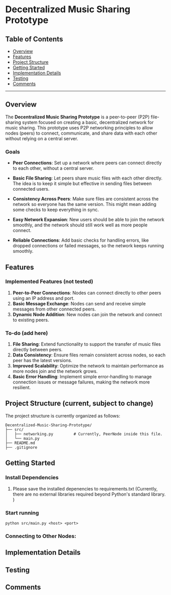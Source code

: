 # Decentralized Music Sharing Prototype

## Table of Contents
- [Overview](#overview)
- [Features](#features)
- [Project Structure](#project-structure)
- [Getting Started](#getting-started)
- [Implementation Details](#code-details)
- [Testing](#testing)
- [Comments](#comments)

---

## Overview

The **Decentralized Music Sharing Prototype** is a peer-to-peer (P2P) file-sharing system focused on creating a basic, decentralized network for music sharing. This prototype uses P2P networking principles to allow nodes (peers) to connect, communicate, and share data with each other without relying on a central server. 

### Goals

- **Peer Connections**: Set up a network where peers can connect directly to each other, without a central server.

- **Basic File Sharing**: Let peers share music files with each other directly. The idea is to keep it simple but effective in sending files between connected users.

- **Consistency Across Peers**: Make sure files are consistent across the network so everyone has the same version. This might mean adding some checks to keep everything in sync.

- **Easy Network Expansion**: New users should be able to join the network smoothly, and the network should still work well as more people connect.

- **Reliable Connections**: Add basic checks for handling errors, like dropped connections or failed messages, so the network keeps running smoothly.

## Features

### Implemented Features (not tested)

1. **Peer-to-Peer Connections**: Nodes can connect directly to other peers using an IP address and port.
2. **Basic Message Exchange**: Nodes can send and receive simple messages from other connected peers.
3. **Dynamic Node Addition**: New nodes can join the network and connect to existing peers.

### To-do (add here)

1. **File Sharing**: Extend functionality to support the transfer of music files directly between peers.
2. **Data Consistency**: Ensure files remain consistent across nodes, so each peer has the latest versions.
3. **Improved Scalability**: Optimize the network to maintain performance as more nodes join and the network grows.
4. **Basic Error Handling**: Implement simple error-handling to manage connection issues or message failures, making the network more resilient.

## Project Structure (current, subject to change)

The project structure is currently organized as follows:

```plaintext
Decentralized-Music-Sharing-Prototype/
├── src/
│   ├── networking.py         # Currently, PeerNode inside this file.
│   └── main.py               
├── README.md                 
├── .gitignore                
```

## Getting Started

### Install Dependencies

1. Please save the installed depenencies to requirements.txt (Currently, there are no external libraries required beyond Python's standard library.
)


### Start running

```plaintext
python src/main.py <host> <port>
```

### Connecting to Other Nodes:



## Implementation Details


## Testing



## Comments